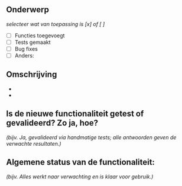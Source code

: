 ## Onderwerp
_selecteer wat van toepassing is [x] of [ ]_ 
- [ ] Functies toegevoegt
- [ ] Tests gemaakt
- [ ] Bug fixes
- [ ] Anders: 

## Omschrijving
- 
- 

## Is de nieuwe functionaliteit getest of gevalideerd? Zo ja, hoe?
_(bijv. Ja, gevalideerd via handmatige tests; alle antwoorden geven de verwachte resultaten.)_


## Algemene status van de functionaliteit:
_(bijv. Alles werkt naar verwachting en is klaar voor gebruik.)_